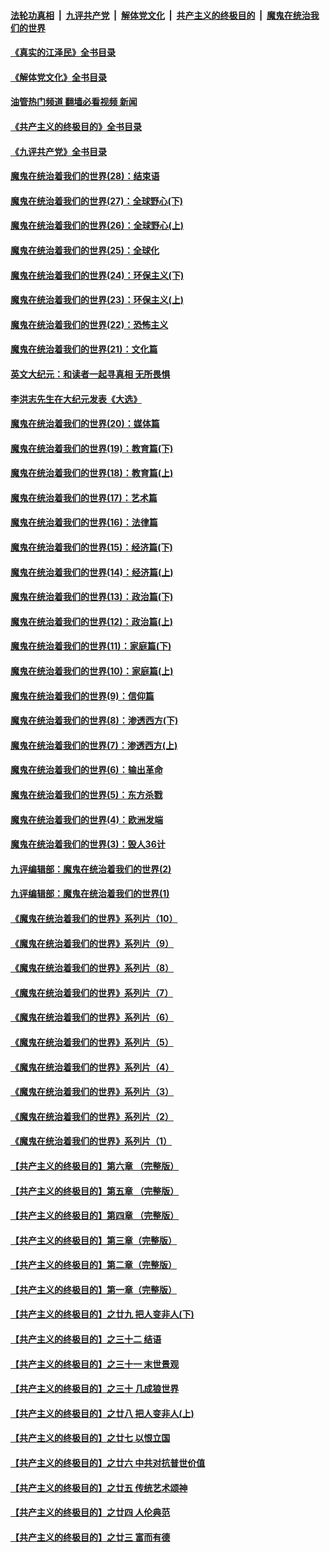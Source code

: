 ####  [法轮功真相](../../../../basic/blob/master/README.md?t=07251031) &nbsp;|&nbsp; [九评共产党](../../../../9ping.md/blob/master/README.md?t=07251031) &nbsp;|&nbsp; [解体党文化](../../../../jtdwh.md/blob/master/README.md?t=07251031)  &nbsp;|&nbsp; [共产主义的终极目的](../../../../gczydzjmd.md/blob/master/README.md?t=07251031) &nbsp;|&nbsp; [魔鬼在统治我们的世界](../../../../mgztzwmdsj.md/blob/master/README.md?t=07251031) 

#### [《真实的江泽民》全书目录](../pages/nsc422/n13721399.md?t=07251031) 

#### [《解体党文化》全书目录](../pages/nsc422/n13721157.md?t=07251031) 

#### [油管热门频道 翻墙必看视频 新闻](http://45.76.130.85:81/youtube.html?07251031)

#### [《共产主义的终极目的》全书目录](../pages/nsc422/n13721048.md?t=07251031) 

#### [《九评共产党》全书目录](../pages/nsc422/n13708085.md?t=07251031) 

#### [魔鬼在统治着我们的世界(28)：结束语](../pages/nsc422/n10936246.md?t=07251031) 

#### [魔鬼在统治着我们的世界(27)：全球野心(下)](../pages/nsc422/n10928319.md?t=07251031) 

#### [魔鬼在统治着我们的世界(26)：全球野心(上)](../pages/nsc422/n10900318.md?t=07251031) 

#### [魔鬼在统治着我们的世界(25)：全球化](../pages/nsc422/n10788205.md?t=07251031) 

#### [魔鬼在统治着我们的世界(24)：环保主义(下)](../pages/nsc422/n10695307.md?t=07251031) 

#### [魔鬼在统治着我们的世界(23)：环保主义(上)](../pages/nsc422/n10688613.md?t=07251031) 

#### [魔鬼在统治着我们的世界(22)：恐怖主义](../pages/nsc422/n10614727.md?t=07251031) 

#### [魔鬼在统治着我们的世界(21)：文化篇](../pages/nsc422/n10597706.md?t=07251031) 

#### [英文大纪元：和读者一起寻真相 无所畏惧](../pages/nsc422/n12542027.md?t=07251031) 

#### [李洪志先生在大纪元发表《大选》](../pages/nsc422/n12534746.md?t=07251031) 

#### [魔鬼在统治着我们的世界(20)：媒体篇](../pages/nsc422/n10586579.md?t=07251031) 

#### [魔鬼在统治着我们的世界(19)：教育篇(下)](../pages/nsc422/n10564808.md?t=07251031) 

#### [魔鬼在统治着我们的世界(18)：教育篇(上)](../pages/nsc422/n10526970.md?t=07251031) 

#### [魔鬼在统治着我们的世界(17)：艺术篇](../pages/nsc422/n10499093.md?t=07251031) 

#### [魔鬼在统治着我们的世界(16)：法律篇](../pages/nsc422/n10485969.md?t=07251031) 

#### [魔鬼在统治着我们的世界(15)：经济篇(下)](../pages/nsc422/n10469975.md?t=07251031) 

#### [魔鬼在统治着我们的世界(14)：经济篇(上)](../pages/nsc422/n10457370.md?t=07251031) 

#### [魔鬼在统治着我们的世界(13)：政治篇(下)](../pages/nsc422/n10448270.md?t=07251031) 

#### [魔鬼在统治着我们的世界(12)：政治篇(上)](../pages/nsc422/n10444576.md?t=07251031) 

#### [魔鬼在统治着我们的世界(11)：家庭篇(下)](../pages/nsc422/n10440961.md?t=07251031) 

#### [魔鬼在统治着我们的世界(10)：家庭篇(上)](../pages/nsc422/n10435448.md?t=07251031) 

#### [魔鬼在统治着我们的世界(9)：信仰篇](../pages/nsc422/n10432159.md?t=07251031) 

#### [魔鬼在统治着我们的世界(8)：渗透西方(下)](../pages/nsc422/n10429603.md?t=07251031) 

#### [魔鬼在统治着我们的世界(7)：渗透西方(上)](../pages/nsc422/n10426013.md?t=07251031) 

#### [魔鬼在统治着我们的世界(6)：输出革命](../pages/nsc422/n10421536.md?t=07251031) 

#### [魔鬼在统治着我们的世界(5)：东方杀戮](../pages/nsc422/n10417707.md?t=07251031) 

#### [魔鬼在统治着我们的世界(4)：欧洲发端](../pages/nsc422/n10414890.md?t=07251031) 

#### [魔鬼在统治着我们的世界(3)：毁人36计](../pages/nsc422/n10411583.md?t=07251031) 

#### [九评编辑部：魔鬼在统治着我们的世界(2)](../pages/nsc422/n10410036.md?t=07251031) 

#### [九评编辑部：魔鬼在统治着我们的世界(1)](../pages/nsc422/n10406825.md?t=07251031) 

#### [《魔鬼在统治着我们的世界》系列片（10）](../pages/nsc422/n12292670.md?t=07251031) 

#### [《魔鬼在统治着我们的世界》系列片（9）](../pages/nsc422/n12290859.md?t=07251031) 

#### [《魔鬼在统治着我们的世界》系列片（8）](../pages/nsc422/n12287445.md?t=07251031) 

#### [《魔鬼在统治着我们的世界》系列片（7）](../pages/nsc422/n12283425.md?t=07251031) 

#### [《魔鬼在统治着我们的世界》系列片（6）](../pages/nsc422/n12282314.md?t=07251031) 

#### [《魔鬼在统治着我们的世界》系列片（5）](../pages/nsc422/n12281419.md?t=07251031) 

#### [《魔鬼在统治着我们的世界》系列片（4）](../pages/nsc422/n12274024.md?t=07251031) 

#### [《魔鬼在统治着我们的世界》系列片（3）](../pages/nsc422/n12271322.md?t=07251031) 

#### [《魔鬼在统治着我们的世界》系列片（2）](../pages/nsc422/n12269049.md?t=07251031) 

#### [《魔鬼在统治着我们的世界》系列片（1）](../pages/nsc422/n12267575.md?t=07251031) 

#### [【共产主义的终极目的】第六章 （完整版）](../pages/nsc422/n11428913.md?t=07251031) 

#### [【共产主义的终极目的】第五章 （完整版）](../pages/nsc422/n11428912.md?t=07251031) 

#### [【共产主义的终极目的】第四章 （完整版）](../pages/nsc422/n11428907.md?t=07251031) 

#### [【共产主义的终极目的】第三章（完整版）](../pages/nsc422/n11428848.md?t=07251031) 

#### [【共产主义的终极目的】第二章（完整版）](../pages/nsc422/n11428831.md?t=07251031) 

#### [【共产主义的终极目的】第一章（完整版）](../pages/nsc422/n11417651.md?t=07251031) 

#### [【共产主义的终极目的】之廿九 把人变非人(下)](../pages/nsc422/n11344140.md?t=07251031) 

#### [【共产主义的终极目的】之三十二 结语](../pages/nsc422/n11360535.md?t=07251031) 

#### [【共产主义的终极目的】之三十一 末世景观](../pages/nsc422/n11351129.md?t=07251031) 

#### [【共产主义的终极目的】之三十 几成狼世界](../pages/nsc422/n11348280.md?t=07251031) 

#### [【共产主义的终极目的】之廿八 把人变非人(上)](../pages/nsc422/n11340492.md?t=07251031) 

#### [【共产主义的终极目的】之廿七 以恨立国](../pages/nsc422/n11336944.md?t=07251031) 

#### [【共产主义的终极目的】之廿六 中共对抗普世价值](../pages/nsc422/n11324785.md?t=07251031) 

#### [【共产主义的终极目的】之廿五 传统艺术颂神](../pages/nsc422/n11296396.md?t=07251031) 

#### [【共产主义的终极目的】之廿四 人伦典范](../pages/nsc422/n11296397.md?t=07251031) 

#### [【共产主义的终极目的】之廿三 富而有德](../pages/nsc422/n11283598.md?t=07251031) 

<img src='http://gfw-breaker.win/goodnews/indexes/nsc422.md' width='0px' height='0px'/>
